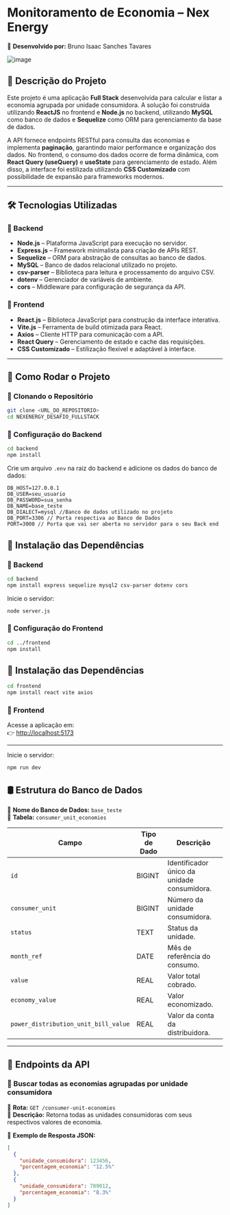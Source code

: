 # **Monitoramento de Economia – Nex Energy**  
📌 **Desenvolvido por:** Bruno Isaac Sanches Tavares  

![image](https://github.com/user-attachments/assets/adeded05-b772-43b7-be31-737a748364c2)


## **📌 Descrição do Projeto**  
Este projeto é uma aplicação **Full Stack** desenvolvida para calcular e listar a economia agrupada por unidade consumidora. A solução foi construída utilizando **ReactJS** no frontend e **Node.js** no backend, utilizando **MySQL** como banco de dados e **Sequelize** como ORM para gerenciamento da base de dados.  

A API fornece endpoints RESTful para consulta das economias e implementa **paginação**, garantindo maior performance e organização dos dados. No frontend, o consumo dos dados ocorre de forma dinâmica, com **React Query (useQuery)** e **useState** para gerenciamento de estado. Além disso, a interface foi estilizada utilizando **CSS Customizado** com possibilidade de expansão para frameworks modernos.  

---

## **🛠️ Tecnologias Utilizadas**  

### **📌 Backend**  
- **Node.js** – Plataforma JavaScript para execução no servidor.  
- **Express.js** – Framework minimalista para criação de APIs REST.  
- **Sequelize** – ORM para abstração de consultas ao banco de dados.  
- **MySQL** – Banco de dados relacional utilizado no projeto.  
- **csv-parser** – Biblioteca para leitura e processamento do arquivo CSV.  
- **dotenv** – Gerenciador de variáveis de ambiente.  
- **cors** – Middleware para configuração de segurança da API.  

### **📌 Frontend**  
- **React.js** – Biblioteca JavaScript para construção da interface interativa.  
- **Vite.js** – Ferramenta de build otimizada para React.  
- **Axios** – Cliente HTTP para comunicação com a API.  
- **React Query** – Gerenciamento de estado e cache das requisições.  
- **CSS Customizado** – Estilização flexível e adaptável à interface.  

---

## **🚀 Como Rodar o Projeto**  

### **📌 Clonando o Repositório**
```bash
git clone <URL_DO_REPOSITORIO>
cd NEXENERGY_DESAFIO_FULLSTACK
```

### **📌 Configuração do Backend**  
```bash
cd backend
npm install
```

Crie um arquivo `.env` na raiz do backend e adicione os dados do banco de dados:  
```
DB_HOST=127.0.0.1
DB_USER=seu_usuario
DB_PASSWORD=sua_senha
DB_NAME=base_teste  
DB_DIALECT=mysql //Banco de dados utilizado no projeto
DB_PORT=3306 // Porta respectiva ao Banco de Dados
PORT=3000 // Porta que vai ser aberta no servidor para o seu Back end
```
## **📌 Instalação das Dependências**  

### **📌 Backend**  
```bash
cd backend
npm install express sequelize mysql2 csv-parser dotenv cors
```
Inicie o servidor:  
```bash
node server.js
```

### **📌 Configuração do Frontend**  
```bash
cd ../frontend
npm install
```
## **📌 Instalação das Dependências**
```bash
cd frontend
npm install react vite axios 
```
### **📌 Frontend**

Acesse a aplicação em:  
👉 [http://localhost:5173](http://localhost:5173)

---
Inicie o servidor:  
```bash
npm run dev
```

## **🛢️ Estrutura do Banco de Dados**  

📌 **Nome do Banco de Dados:** `base_teste`  
📌 **Tabela:** `consumer_unit_economies`  

| **Campo**                                | **Tipo de Dado** | **Descrição**                                    |
|------------------------------------------|------------------|------------------------------------------------|
| `id`                                     | BIGINT           | Identificador único da unidade consumidora.     |
| `consumer_unit`                          | BIGINT           | Número da unidade consumidora.                 |
| `status`                                 | TEXT             | Status da unidade.                             |
| `month_ref`                              | DATE             | Mês de referência do consumo.                  |
| `value`                                  | REAL             | Valor total cobrado.                           |
| `economy_value`                          | REAL             | Valor economizado.                             |
| `power_distribution_unit_bill_value`     | REAL             | Valor da conta da distribuidora.               |

---

## **📡 Endpoints da API**  

### **🔹 Buscar todas as economias agrupadas por unidade consumidora**
📌 **Rota:** `GET /consumer-unit-economies`  
📌 **Descrição:** Retorna todas as unidades consumidoras com seus respectivos valores de economia. 

📌 **Exemplo de Resposta JSON:**  
```json
[
  {
    "unidade_consumidora": 123456,
    "porcentagem_economia": "12.5%"
  },
  {
    "unidade_consumidora": 789012,
    "porcentagem_economia": "8.3%"
  }
]
```
